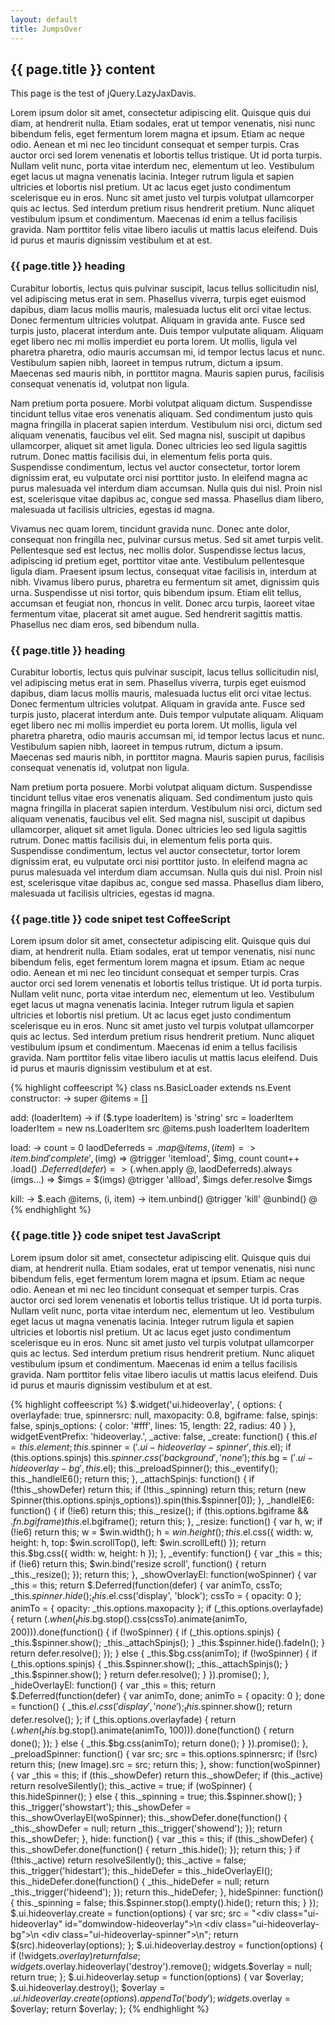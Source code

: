```yaml
---
layout: default
title: JumpsOver
---
```


## {{ page.title }} content

This page is the test of jQuery.LazyJaxDavis.

Lorem ipsum dolor sit amet, consectetur adipiscing elit. Quisque quis dui diam, at hendrerit nulla. Etiam sodales, erat ut tempor venenatis, nisi nunc bibendum felis, eget fermentum lorem magna et ipsum. Etiam ac neque odio. Aenean et mi nec leo tincidunt consequat et semper turpis. Cras auctor orci sed lorem venenatis et lobortis tellus tristique. Ut id porta turpis. Nullam velit nunc, porta vitae interdum nec, elementum ut leo. Vestibulum eget lacus ut magna venenatis lacinia. Integer rutrum ligula et sapien ultricies et lobortis nisl pretium. Ut ac lacus eget justo condimentum scelerisque eu in eros. Nunc sit amet justo vel turpis volutpat ullamcorper quis ac lectus. Sed interdum pretium risus hendrerit pretium. Nunc aliquet vestibulum ipsum et condimentum. Maecenas id enim a tellus facilisis gravida. Nam porttitor felis vitae libero iaculis ut mattis lacus eleifend. Duis id purus et mauris dignissim vestibulum et at est.

### {{ page.title }} heading

Curabitur lobortis, lectus quis pulvinar suscipit, lacus tellus sollicitudin nisl, vel adipiscing metus erat in sem. Phasellus viverra, turpis eget euismod dapibus, diam lacus mollis mauris, malesuada luctus elit orci vitae lectus. Donec fermentum ultricies volutpat. Aliquam in gravida ante. Fusce sed turpis justo, placerat interdum ante. Duis tempor vulputate aliquam. Aliquam eget libero nec mi mollis imperdiet eu porta lorem. Ut mollis, ligula vel pharetra pharetra, odio mauris accumsan mi, id tempor lectus lacus et nunc. Vestibulum sapien nibh, laoreet in tempus rutrum, dictum a ipsum. Maecenas sed mauris nibh, in porttitor magna. Mauris sapien purus, facilisis consequat venenatis id, volutpat non ligula.

Nam pretium porta posuere. Morbi volutpat aliquam dictum. Suspendisse tincidunt tellus vitae eros venenatis aliquam. Sed condimentum justo quis magna fringilla in placerat sapien interdum. Vestibulum nisi orci, dictum sed aliquam venenatis, faucibus vel elit. Sed magna nisl, suscipit ut dapibus ullamcorper, aliquet sit amet ligula. Donec ultricies leo sed ligula sagittis rutrum. Donec mattis facilisis dui, in elementum felis porta quis. Suspendisse condimentum, lectus vel auctor consectetur, tortor lorem dignissim erat, eu vulputate orci nisi porttitor justo. In eleifend magna ac purus malesuada vel interdum diam accumsan. Nulla quis dui nisl. Proin nisl est, scelerisque vitae dapibus ac, congue sed massa. Phasellus diam libero, malesuada ut facilisis ultricies, egestas id magna.

Vivamus nec quam lorem, tincidunt gravida nunc. Donec ante dolor, consequat non fringilla nec, pulvinar cursus metus. Sed sit amet turpis velit. Pellentesque sed est lectus, nec mollis dolor. Suspendisse lectus lacus, adipiscing id pretium eget, porttitor vitae ante. Vestibulum pellentesque ligula diam. Praesent ipsum lectus, consequat vitae facilisis in, interdum at nibh. Vivamus libero purus, pharetra eu fermentum sit amet, dignissim quis urna. Suspendisse ut nisi tortor, quis bibendum ipsum. Etiam elit tellus, accumsan et feugiat non, rhoncus in velit. Donec arcu turpis, laoreet vitae fermentum vitae, placerat sit amet augue. Sed hendrerit sagittis mattis. Phasellus nec diam eros, sed bibendum nulla.

### {{ page.title }} heading

Curabitur lobortis, lectus quis pulvinar suscipit, lacus tellus sollicitudin nisl, vel adipiscing metus erat in sem. Phasellus viverra, turpis eget euismod dapibus, diam lacus mollis mauris, malesuada luctus elit orci vitae lectus. Donec fermentum ultricies volutpat. Aliquam in gravida ante. Fusce sed turpis justo, placerat interdum ante. Duis tempor vulputate aliquam. Aliquam eget libero nec mi mollis imperdiet eu porta lorem. Ut mollis, ligula vel pharetra pharetra, odio mauris accumsan mi, id tempor lectus lacus et nunc. Vestibulum sapien nibh, laoreet in tempus rutrum, dictum a ipsum. Maecenas sed mauris nibh, in porttitor magna. Mauris sapien purus, facilisis consequat venenatis id, volutpat non ligula.

Nam pretium porta posuere. Morbi volutpat aliquam dictum. Suspendisse tincidunt tellus vitae eros venenatis aliquam. Sed condimentum justo quis magna fringilla in placerat sapien interdum. Vestibulum nisi orci, dictum sed aliquam venenatis, faucibus vel elit. Sed magna nisl, suscipit ut dapibus ullamcorper, aliquet sit amet ligula. Donec ultricies leo sed ligula sagittis rutrum. Donec mattis facilisis dui, in elementum felis porta quis. Suspendisse condimentum, lectus vel auctor consectetur, tortor lorem dignissim erat, eu vulputate orci nisi porttitor justo. In eleifend magna ac purus malesuada vel interdum diam accumsan. Nulla quis dui nisl. Proin nisl est, scelerisque vitae dapibus ac, congue sed massa. Phasellus diam libero, malesuada ut facilisis ultricies, egestas id magna.

### {{ page.title }} code snipet test CoffeeScript

Lorem ipsum dolor sit amet, consectetur adipiscing elit. Quisque quis dui diam, at hendrerit nulla. Etiam sodales, erat ut tempor venenatis, nisi nunc bibendum felis, eget fermentum lorem magna et ipsum. Etiam ac neque odio. Aenean et mi nec leo tincidunt consequat et semper turpis. Cras auctor orci sed lorem venenatis et lobortis tellus tristique. Ut id porta turpis. Nullam velit nunc, porta vitae interdum nec, elementum ut leo. Vestibulum eget lacus ut magna venenatis lacinia. Integer rutrum ligula et sapien ultricies et lobortis nisl pretium. Ut ac lacus eget justo condimentum scelerisque eu in eros. Nunc sit amet justo vel turpis volutpat ullamcorper quis ac lectus. Sed interdum pretium risus hendrerit pretium. Nunc aliquet vestibulum ipsum et condimentum. Maecenas id enim a tellus facilisis gravida. Nam porttitor felis vitae libero iaculis ut mattis lacus eleifend. Duis id purus et mauris dignissim vestibulum et at est.

{% highlight coffeescript %}
class ns.BasicLoader extends ns.Event
  constructor: ->
    super
    @items = []

  add: (loaderItem) ->
    if ($.type loaderItem) is 'string'
      src = loaderItem
      loaderItem = new ns.LoaderItem src
    @items.push loaderItem
    loaderItem

  load: ->
    count = 0
    laodDeferreds = $.map @items, (item) =>
      item.bind 'complete', ($img) =>
        @trigger 'itemload', $img, count
        count++
      .load()
    $.Deferred (defer) =>
      ($.when.apply @, laodDeferreds).always (imgs...) =>
        $imgs = $(imgs)
        @trigger 'allload', $imgs
        defer.resolve $imgs

  kill: ->
    $.each @items, (i, item) ->
      item.unbind()
    @trigger 'kill'
    @unbind()
    @
{% endhighlight %}

### {{ page.title }} code snipet test JavaScript

Lorem ipsum dolor sit amet, consectetur adipiscing elit. Quisque quis dui diam, at hendrerit nulla. Etiam sodales, erat ut tempor venenatis, nisi nunc bibendum felis, eget fermentum lorem magna et ipsum. Etiam ac neque odio. Aenean et mi nec leo tincidunt consequat et semper turpis. Cras auctor orci sed lorem venenatis et lobortis tellus tristique. Ut id porta turpis. Nullam velit nunc, porta vitae interdum nec, elementum ut leo. Vestibulum eget lacus ut magna venenatis lacinia. Integer rutrum ligula et sapien ultricies et lobortis nisl pretium. Ut ac lacus eget justo condimentum scelerisque eu in eros. Nunc sit amet justo vel turpis volutpat ullamcorper quis ac lectus. Sed interdum pretium risus hendrerit pretium. Nunc aliquet vestibulum ipsum et condimentum. Maecenas id enim a tellus facilisis gravida. Nam porttitor felis vitae libero iaculis ut mattis lacus eleifend. Duis id purus et mauris dignissim vestibulum et at est.

{% highlight coffeescript %}
$.widget('ui.hideoverlay', {
  options: {
    overlayfade: true,
    spinnersrc: null,
    maxopacity: 0.8,
    bgiframe: false,
    spinjs: false,
    spinjs_options: {
      color: '#fff',
      lines: 15,
      length: 22,
      radius: 40
    }
  },
  widgetEventPrefix: 'hideoverlay.',
  _active: false,
  _create: function() {
    this.$el = this.element;
    this.$spinner = $('.ui-hideoverlay-spinner', this.$el);
    if (this.options.spinjs) this.$spinner.css('background', 'none');
    this.$bg = $('.ui-hideoverlay-bg', this.$el);
    this._preloadSpinner();
    this._eventify();
    this._handleIE6();
    return this;
  },
  _attachSpinjs: function() {
    if (!this._showDefer) return this;
    if (!this._spinning) return this;
    return (new Spinner(this.options.spinjs_options)).spin(this.$spinner[0]);
  },
  _handleIE6: function() {
    if (!ie6) return this;
    this._resize();
    if (this.options.bgiframe && $.fn.bgiframe) this.$el.bgiframe();
    return this;
  },
  _resize: function() {
    var h, w;
    if (!ie6) return this;
    w = $win.width();
    h = $win.height();
    this.$el.css({
      width: w,
      height: h,
      top: $win.scrollTop(),
      left: $win.scrollLeft()
    });
    return this.$bg.css({
      width: w,
      height: h
    });
  },
  _eventify: function() {
    var _this = this;
    if (!ie6) return this;
    $win.bind('resize scroll', function() {
      return _this._resize();
    });
    return this;
  },
  _showOverlayEl: function(woSpinner) {
    var _this = this;
    return $.Deferred(function(defer) {
      var animTo, cssTo;
      _this.$spinner.hide();
      _this.$el.css('display', 'block');
      cssTo = {
        opacity: 0
      };
      animTo = {
        opacity: _this.options.maxopacity
      };
      if (_this.options.overlayfade) {
        return ($.when(_this.$bg.stop().css(cssTo).animate(animTo, 200))).done(function() {
          if (!woSpinner) {
            if (_this.options.spinjs) {
              _this.$spinner.show();
              _this._attachSpinjs();
            }
            _this.$spinner.hide().fadeIn();
          }
          return defer.resolve();
        });
      } else {
        _this.$bg.css(animTo);
        if (!woSpinner) {
          if (_this.options.spinjs) {
            _this.$spinner.show();
            _this._attachSpinjs();
          }
          _this.$spinner.show();
        }
        return defer.resolve();
      }
    }).promise();
  },
  _hideOverlayEl: function() {
    var _this = this;
    return $.Deferred(function(defer) {
      var animTo, done;
      animTo = {
        opacity: 0
      };
      done = function() {
        _this.$el.css('display', 'none');
        _this.$spinner.show();
        return defer.resolve();
      };
      if (_this.options.overlayfade) {
        return ($.when(_this.$bg.stop().animate(animTo, 100))).done(function() {
          return done();
        });
      } else {
        _this.$bg.css(animTo);
        return done();
      }
    }).promise();
  },
  _preloadSpinner: function() {
    var src;
    src = this.options.spinnersrc;
    if (!src) return this;
    (new Image).src = src;
    return this;
  },
  show: function(woSpinner) {
    var _this = this;
    if (this._showDefer) return this._showDefer;
    if (this._active) return resolveSilently();
    this._active = true;
    if (woSpinner) {
      this.hideSpinner();
    } else {
      this._spinning = true;
      this.$spinner.show();
    }
    this._trigger('showstart');
    this._showDefer = this._showOverlayEl(woSpinner);
    this._showDefer.done(function() {
      _this._showDefer = null;
      return _this._trigger('showend');
    });
    return this._showDefer;
  },
  hide: function() {
    var _this = this;
    if (this._showDefer) {
      this._showDefer.done(function() {
        return _this.hide();
      });
      return this;
    }
    if (!this._active) return resolveSilently();
    this._active = false;
    this._trigger('hidestart');
    this._hideDefer = this._hideOverlayEl();
    this._hideDefer.done(function() {
      _this._hideDefer = null;
      return _this._trigger('hideend');
    });
    return this._hideDefer;
  },
  hideSpinner: function() {
    this._spinning = false;
    this.$spinner.stop().empty().hide();
    return this;
  }
});
$.ui.hideoverlay.create = function(options) {
  var src;
  src = "<div class=\"ui-hideoverlay\" id=\"domwindow-hideoverlay\">\n  <div class=\"ui-hideoverlay-bg\"></div>\n  <div class=\"ui-hideoverlay-spinner\"></div>\n</div>";
  return $(src).hideoverlay(options);
};
$.ui.hideoverlay.destroy = function(options) {
  if (!widgets.$overlay) return false;
  widgets.$overlay.hideoverlay('destroy').remove();
  widgets.$overlay = null;
  return true;
};
$.ui.hideoverlay.setup = function(options) {
  var $overlay;
  $.ui.hideoverlay.destroy();
  $overlay = $.ui.hideoverlay.create(options).appendTo('body');
  widgets.$overlay = $overlay;
  return $overlay;
};
{% endhighlight %}

